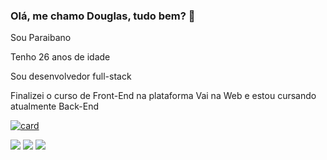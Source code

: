 ### Olá, me chamo Douglas, tudo bem? 👋

Sou Paraibano

Tenho 26 anos de idade

Sou desenvolvedor full-stack

Finalizei o curso de Front-End na plataforma Vai na Web e estou cursando atualmente Back-End

[![card](https://github-readme-stats.vercel.app/api?username=DouglasSilva83&theme=dark)](https://github.com/anuraghazra/github-readme-stats)


<img src="https://img.shields.io/badge/HTML5-E34F26?style=for-the-badge&logo=html5&logoColor=white" /> 
<img src="https://img.shields.io/badge/CSS-239120?&style=for-the-badge&logo=css3&logoColor=white" />
<img src ="https://user-images.githubusercontent.com/25181517/183568594-85e280a7-0d7e-4d1a-9028-c8c2209e073c.png" />

<!--
**DouglasSilva83/DouglasSilva83** is a ✨ _special_ ✨ repository because its `README.md` (this file) appears on your GitHub profile.

Here are some ideas to get you started:

- 🔭 I’m currently working on ...
- 🌱 I’m currently learning ...
- 👯 I’m looking to collaborate on ...
- 🤔 I’m looking for help with ...
- 💬 Ask me about ...
- 📫 How to reach me: ...
- 😄 Pronouns: ...
- ⚡ Fun fact: ...
-->
